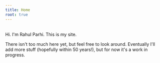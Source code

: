```yaml
---
title: Home
root: true
---
```


&nbsp;  
Hi. I'm Rahul Parhi. This is my site.

There isn't too much here yet, but feel free to look around. Eventually I'll add
more stuff (hopefully within 50 years!), but for now it's a work in progress.
